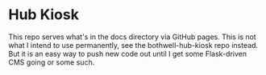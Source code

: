 # Hub Kiosk
This repo serves what's in the docs directory via GitHub pages.
This is not what I intend to use permanently, see the bothwell-hub-kiosk repo instead.
But it is an easy way to push new code out until I get some Flask-driven CMS going or
some such.
